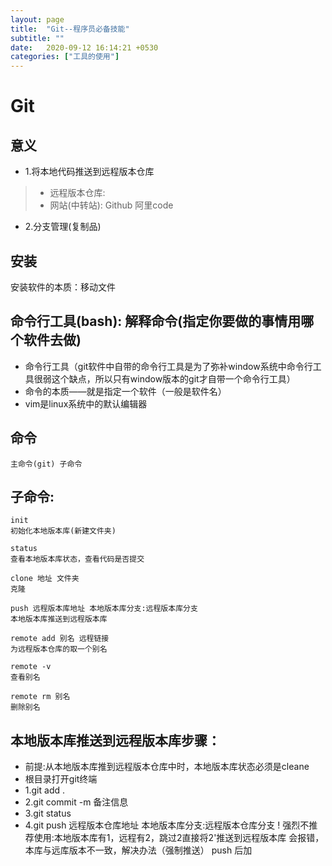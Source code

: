```yaml
---
layout: page
title:  "Git--程序员必备技能"
subtitle: ""
date:   2020-09-12 16:14:21 +0530
categories: ["工具的使用"]
---
```


# Git

## 意义
- 1.将本地代码推送到远程版本仓库
> - 远程版本仓库:
>  - 网站(中转站): Github 阿里code
- 2.分支管理(复制品)

## 安装
 安装软件的本质：移动文件

## 命令行工具(bash): 解释命令(指定你要做的事情用哪个软件去做)
 - 命令行工具（git软件中自带的命令行工具是为了弥补window系统中命令行工具很弱这个缺点，所以只有window版本的git才自带一个命令行工具）
- 命令的本质——就是指定一个软件（一般是软件名）
- vim是linux系统中的默认编辑器

## 命令
    主命令(git) 子命令
##  子命令:
	init 
	初始化本地版本库(新建文件夹)

	status 
	查看本地版本库状态，查看代码是否提交

	clone 地址 文件夹 
	克隆

	push 远程版本库地址 本地版本库分支:远程版本库分支
	本地版本库推送到远程版本库

	remote add 别名 远程链接
	为远程版本仓库的取一个别名

	remote -v
	查看别名
	
	remote rm 别名
	删除别名

## 本地版本库推送到远程版本库步骤：
- 前提:从本地版本库推到远程版本仓库中时，本地版本库状态必须是cleane
- 根目录打开git终端
- 1.git add .
- 2.git commit -m 备注信息
- 3.git status 
- 4.git push 远程版本仓库地址 本地版本库分支:远程版本仓库分支
! 强烈不推荐使用:本地版本库有1，远程有2，跳过2直接将2'推送到远程版本库
 会报错，本库与远库版本不一致，解决办法（强制推送） push 后加 